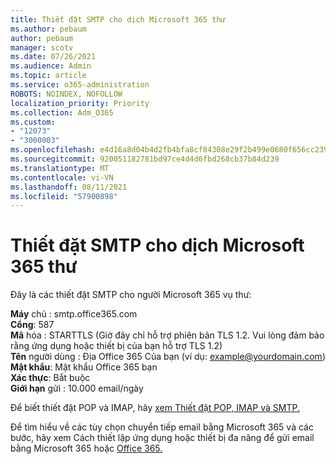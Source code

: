 ```yaml
---
title: Thiết đặt SMTP cho dịch Microsoft 365 thư
ms.author: pebaum
author: pebaum
manager: scotv
ms.date: 07/26/2021
ms.audience: Admin
ms.topic: article
ms.service: o365-administration
ROBOTS: NOINDEX, NOFOLLOW
localization_priority: Priority
ms.collection: Adm_O365
ms.custom:
- "12073"
- "3000003"
ms.openlocfilehash: e4d16a8d04b4d2fb4bfa8cf84308e29f2b499e0680f656cc239411d06e5b077c
ms.sourcegitcommit: 920051182781bd97ce4d4d6fbd268cb37b84d239
ms.translationtype: MT
ms.contentlocale: vi-VN
ms.lasthandoff: 08/11/2021
ms.locfileid: "57900898"
---
```

# <a name="smtp-settings-for-the-microsoft-365-mail-service"></a>Thiết đặt SMTP cho dịch Microsoft 365 thư

Đây là các thiết đặt SMTP cho người Microsoft 365 vụ thư:

**Máy** chủ : smtp.office365.com </br>
**Cổng**: 587 </br>
**Mã** hóa : STARTTLS (Giờ đây chỉ hỗ trợ phiên bản TLS 1.2. Vui lòng đảm bảo rằng ứng dụng hoặc thiết bị của bạn hỗ trợ TLS 1.2) </br>
**Tên** người dùng : Địa Office 365 Của bạn (ví dụ: example@yourdomain.com) </br>
**Mật khẩu**: Mật khẩu Office 365 bạn </br>
**Xác thực**: Bắt buộc </br>
**Giới hạn** gửi : 10.000 email/ngày </br>

Để biết thiết đặt POP và IMAP, hãy [xem Thiết đặt POP, IMAP và SMTP.](https://support.microsoft.com/office/pop-imap-and-smtp-settings-8361e398-8af4-4e97-b147-6c6c4ac95353)
 
Để tìm hiểu về các tùy chọn chuyển tiếp email bằng Microsoft 365 và các bước, hãy xem Cách thiết lập ứng dụng hoặc thiết bị đa năng để gửi email bằng Microsoft 365 hoặc [Office 365.](https://docs.microsoft.com/exchange/mail-flow-best-practices/how-to-set-up-a-multifunction-device-or-application-to-send-email-using-microsoft-365-or-office-365)
